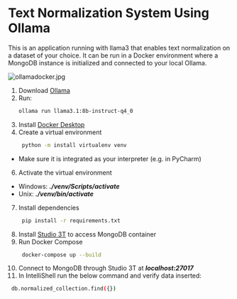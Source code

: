 # Text Normalization System Using Ollama

This is an application running with llama3 that enables text normalization on a dataset of your choice.
It can be run in a Docker environment where a MongoDB instance is initialized and connected to your local Ollama.

![ollamadocker.jpg](..%2F..%2FPictures%2Follamadocker.jpg)

1. Download [Ollama](https://ollama.com/)  
2. Run:  
   ```bash
   ollama run llama3.1:8b-instruct-q4_0
4. Install [Docker Desktop](https://www.docker.com/)
5. Create a virtual environment 
   ```bash
    python -m install virtualenv venv
- Make sure it is integrated as your interpreter (e.g. in PyCharm)
6. Activate the virtual environment
- Windows: ***./venv/Scripts/activate*** 
- Unix: ***./venv/bin/activate*** 
7. Install dependencies
   ```bash
    pip install -r requirements.txt
8. Install [Studio 3T](https://studio3t.com) to access MongoDB container
9. Run Docker Compose
   ```bash
    docker-compose up --build
10. Connect to MongoDB through Studio 3T at ***localhost:27017*** 
11. In IntelliShell run the below command and verify data inserted:
   ```bash
    db.normalized_collection.find({})